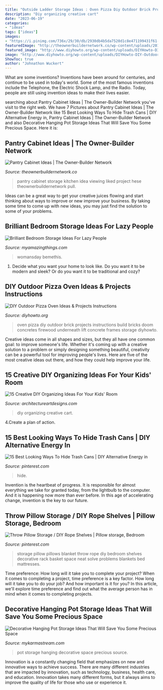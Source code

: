 ```yaml
---
title: "Outside Ladder Storage Ideas : Oven Pizza Diy Outdoor Brick Projects Instructions Build Bricks Doom Concretes Firewood Underneath Lift Concrete Frames Storage Diyhowto"
description: "Diy organizing creative cart"
date: "2023-06-19"
categories:
- "ideas"
tags: ["ideas"]
images:
- "https://i.pinimg.com/736x/29/30/db/2930db4b5da7520d1c8e471199431f61--throw-pillow-storage-throw-pillows.jpg"
featuredImage: "http://theownerbuildernetwork.co/wp-content/uploads/2014/04/Pantry_Cabinet_Idea_30.jpg"
featured_image: "http://www.diyhowto.org/wp-content/uploads/DIYHowto-DIY-Outdoor-Pizza-Oven-Ideas-Projects-02.jpg"
image: "http://www.diyhowto.org/wp-content/uploads/DIYHowto-DIY-Outdoor-Pizza-Oven-Ideas-Projects-02.jpg"
ShowToc: true
author: "Johnathon Wuckert"
---
```



What are some inventions?
Inventions have been around for centuries, and continue to be used in today's world. Some of the most famous inventions include the Telephone, the Electric Shock Lamp, and the Radio. Today, people are still using invention ideas to make their lives easier.

	

		
searching about Pantry Cabinet Ideas | The Owner-Builder Network you've visit to the right web. We have 7 Pictures about Pantry Cabinet Ideas | The Owner-Builder Network like 15 Best Looking Ways To Hide Trash Cans | DIY Alternative Energy in, Pantry Cabinet Ideas | The Owner-Builder Network and also Decorative Hanging Pot Storage Ideas That Will Save You Some Precious Space. Here it is:
		
    
## Pantry Cabinet Ideas | The Owner-Builder Network

<img loading=lazy src="http://theownerbuildernetwork.co/wp-content/uploads/2014/04/Pantry_Cabinet_Idea_30.jpg" onerror="this.onerror=null;this.src='https://tse1.mm.bing.net/th?id=OIP.zLUbICkSFNTrpmHznuMwOQHaJ5&amp;pid=15.1';" alt="Pantry Cabinet Ideas | The Owner-Builder Network">

_Source: theownerbuildernetwork.co_

>pantry cabinet storage kitchen idea viewing liked project hese theownerbuildernetwork pull. 

	

Ideas can be a great way to get your creative juices flowing and start thinking about ways to improve or new improve your business. By taking some time to come up with new ideas, you may just find the solution to some of your problems.

    
## Brilliant Bedroom Storage Ideas For Lazy People

<img loading=lazy src="https://myamazingthings.com/wp-content/uploads/2018/01/bedroom-organization-3-.jpg" onerror="this.onerror=null;this.src='https://tse3.mm.bing.net/th?id=OIP.3zPfS_SLmiTmiS452XdsTQHaLH&amp;pid=15.1';" alt="Brilliant Bedroom Storage Ideas For Lazy People">

_Source: myamazingthings.com_

>womansday bemethis. 

	

1. Decide what you want your home to look like. Do you want it to be modern and sleek? Or do you want it to be traditional and cozy?

    
## DIY Outdoor Pizza Oven Ideas &amp; Projects Instructions

<img loading=lazy src="http://www.diyhowto.org/wp-content/uploads/DIYHowto-DIY-Outdoor-Pizza-Oven-Ideas-Projects-02.jpg" onerror="this.onerror=null;this.src='https://tse3.mm.bing.net/th?id=OIP.QW2wrZP29YEK-hatMGHggAHaOj&amp;pid=15.1';" alt="DIY Outdoor Pizza Oven Ideas &amp; Projects Instructions">

_Source: diyhowto.org_

>oven pizza diy outdoor brick projects instructions build bricks doom concretes firewood underneath lift concrete frames storage diyhowto. 

	

Creative ideas come in all shapes and sizes, but they all have one common goal: to improve someone's life. Whether it's coming up with a creative solution to a problem or simply designing something beautiful, creativity can be a powerful tool for improving people's lives. Here are five of the most creative ideas out there, and how they could help improve your life.

    
## 15 Creative DIY Organizing Ideas For Your Kids&#039; Room

<img loading=lazy src="https://www.architectureartdesigns.com/wp-content/uploads/2017/02/15-Creative-DIY-Organizing-Ideas-For-Your-Kids-Room-5.jpg" onerror="this.onerror=null;this.src='https://tse1.mm.bing.net/th?id=OIP.g3xOQeEm54YnT5DcCXLqqgHaLK&amp;pid=15.1';" alt="15 Creative DIY Organizing Ideas For Your Kids&#039; Room">

_Source: architectureartdesigns.com_

>diy organizing creative cart. 

	

4.Create a plan of action.

    
## 15 Best Looking Ways To Hide Trash Cans | DIY Alternative Energy In

<img loading=lazy src="https://i.pinimg.com/736x/04/12/ed/0412ed4bb5b4357eeab2b4c66cb8d4fd.jpg" onerror="this.onerror=null;this.src='https://tse2.mm.bing.net/th?id=OIP.mdGvUqgqo5VOk1iCmx-pYwAAAA&amp;pid=15.1';" alt="15 Best Looking Ways To Hide Trash Cans | DIY Alternative Energy in">

_Source: pinterest.com_

>hide. 

	

Invention is the heartbeat of progress. It is responsible for almost everything we take for granted today, from the lightbulb to the computer. And it is happening now more than ever before. In this age of accelerating change, invention is the key to our future.

    
## Throw Pillow Storage / DIY Rope Shelves | Pillow Storage, Bedroom

<img loading=lazy src="https://i.pinimg.com/736x/29/30/db/2930db4b5da7520d1c8e471199431f61--throw-pillow-storage-throw-pillows.jpg" onerror="this.onerror=null;this.src='https://tse4.mm.bing.net/th?id=OIP.VfhBwwmgAwRXXFupwuigSwHaLH&amp;pid=15.1';" alt="Throw Pillow Storage / DIY Rope Shelves | Pillow storage, Bedroom">

_Source: pinterest.com_

>storage pillow pillows blanket throw rope diy bedroom shelves decorative rack basket space neat solve problems blankets bed mattresses. 

	

Time preference: How long will it take you to complete your project?
When it comes to completing a project, time preference is a key factor. How long will it take you to do your job? And how important is it for you? In this article, we'll explore time preference and find out what the average person has in mind when it comes to completing projects.

    
## Decorative Hanging Pot Storage Ideas That Will Save You Some Precious Space

<img loading=lazy src="https://mykarmastream.com/wp-content/uploads/2018/01/pot-storage-ideas-5-.jpg" onerror="this.onerror=null;this.src='https://tse1.mm.bing.net/th?id=OIP.9XLB0Gk6_XSpnWfYKTnPrwHaJ-&amp;pid=15.1';" alt="Decorative Hanging Pot Storage Ideas That Will Save You Some Precious Space">

_Source: mykarmastream.com_

>pot storage hanging decorative space precious source. 

	

Innovation is a constantly changing field that emphasizes on new and innovative ways to achieve success. There are many different industries that are impacted by innovation, such as technology, business, health care, and education. Innovation takes many different forms, but it always aims to improve the quality of life for those who use or experience it.

